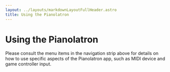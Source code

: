 ```yaml
---
layout: ../layouts/markdownLayoutFullHeader.astro
title: Using the Pianolatron
---
```


# Using the Pianolatron

Please consult the menu items in the navigation strip above for details on how to use specific aspects of the Pianolatron app, such as MIDI device and game controller input.
